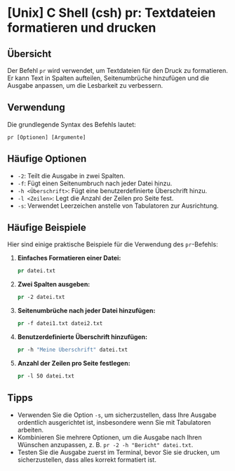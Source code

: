# [Unix] C Shell (csh) pr: Textdateien formatieren und drucken

## Übersicht
Der Befehl `pr` wird verwendet, um Textdateien für den Druck zu formatieren. Er kann Text in Spalten aufteilen, Seitenumbrüche hinzufügen und die Ausgabe anpassen, um die Lesbarkeit zu verbessern.

## Verwendung
Die grundlegende Syntax des Befehls lautet:

```
pr [Optionen] [Argumente]
```

## Häufige Optionen
- `-2`: Teilt die Ausgabe in zwei Spalten.
- `-f`: Fügt einen Seitenumbruch nach jeder Datei hinzu.
- `-h <Überschrift>`: Fügt eine benutzerdefinierte Überschrift hinzu.
- `-l <Zeilen>`: Legt die Anzahl der Zeilen pro Seite fest.
- `-s`: Verwendet Leerzeichen anstelle von Tabulatoren zur Ausrichtung.

## Häufige Beispiele
Hier sind einige praktische Beispiele für die Verwendung des `pr`-Befehls:

1. **Einfaches Formatieren einer Datei:**
   ```csh
   pr datei.txt
   ```

2. **Zwei Spalten ausgeben:**
   ```csh
   pr -2 datei.txt
   ```

3. **Seitenumbrüche nach jeder Datei hinzufügen:**
   ```csh
   pr -f datei1.txt datei2.txt
   ```

4. **Benutzerdefinierte Überschrift hinzufügen:**
   ```csh
   pr -h "Meine Überschrift" datei.txt
   ```

5. **Anzahl der Zeilen pro Seite festlegen:**
   ```csh
   pr -l 50 datei.txt
   ```

## Tipps
- Verwenden Sie die Option `-s`, um sicherzustellen, dass Ihre Ausgabe ordentlich ausgerichtet ist, insbesondere wenn Sie mit Tabulatoren arbeiten.
- Kombinieren Sie mehrere Optionen, um die Ausgabe nach Ihren Wünschen anzupassen, z. B. `pr -2 -h "Bericht" datei.txt`.
- Testen Sie die Ausgabe zuerst im Terminal, bevor Sie sie drucken, um sicherzustellen, dass alles korrekt formatiert ist.